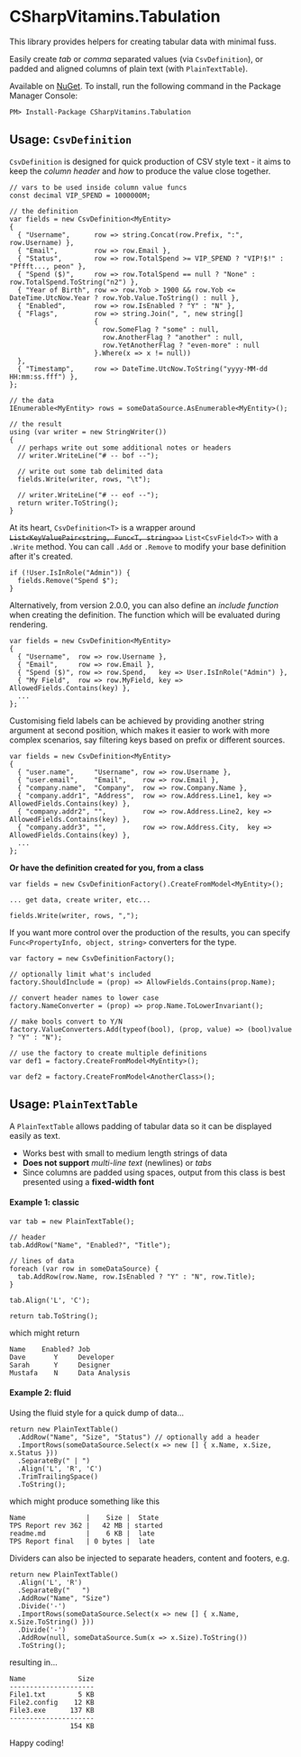 # CSharpVitamins.Tabulation

This library provides helpers for creating tabular data with minimal fuss.

Easily create *tab* or *comma* separated values (via `CsvDefinition`), or padded and aligned columns of plain text (with `PlainTextTable`).

Available on [NuGet](https://www.nuget.org/packages/csharpvitamins.tabulation/). To install, run the following command in the Package Manager Console:

    PM> Install-Package CSharpVitamins.Tabulation



## Usage: `CsvDefinition`

`CsvDefinition` is designed for quick production of CSV style text - it aims to keep the *column header* and *how* to produce the value close together.

    // vars to be used inside column value funcs
    const decimal VIP_SPEND = 1000000M;

    // the definition
    var fields = new CsvDefinition<MyEntity>
    {
      { "Username",      row => string.Concat(row.Prefix, ":", row.Username) },
      { "Email",         row => row.Email },
      { "Status",        row => row.TotalSpend >= VIP_SPEND ? "VIP!$!" : "Pffft..., peon" },
      { "Spend ($)",     row => row.TotalSpend == null ? "None" : row.TotalSpend.ToString("n2") },
      { "Year of Birth", row => row.Yob > 1900 && row.Yob <= DateTime.UtcNow.Year ? row.Yob.Value.ToString() : null },
      { "Enabled",       row => row.IsEnabled ? "Y" : "N" },
      { "Flags",         row => string.Join(", ", new string[]
                         {
                           row.SomeFlag ? "some" : null,
                           row.AnotherFlag ? "another" : null,
                           row.YetAnotherFlag ? "even-more" : null
                         }.Where(x => x != null))
      },
      { "Timestamp",     row => DateTime.UtcNow.ToString("yyyy-MM-dd HH:mm:ss.fff") },
    };

    // the data
    IEnumerable<MyEntity> rows = someDataSource.AsEnumerable<MyEntity>();

    // the result
    using (var writer = new StringWriter())
    {
      // perhaps write out some additional notes or headers
      // writer.WriteLine("# -- bof --");

      // write out some tab delimited data
      fields.Write(writer, rows, "\t");

      // writer.WriteLine("# -- eof --");
      return writer.ToString();
    }

At its heart, `CsvDefinition<T>` is a wrapper around ~~`List<KeyValuePair<string, Func<T, string>>>`~~ `List<CsvField<T>>` with a `.Write` method. You can call `.Add` or `.Remove` to modify your base definition after it's created.

    if (!User.IsInRole("Admin")) {
      fields.Remove("Spend $");
    }

Alternatively, from  version 2.0.0, you can also define an _include function_ when creating the definition. The function which will be evaluated during rendering.

    var fields = new CsvDefinition<MyEntity>
    {
      { "Username",  row => row.Username },
      { "Email",     row => row.Email },
      { "Spend ($)", row => row.Spend,   key => User.IsInRole("Admin") },
      { "My Field",  row => row.MyField, key => AllowedFields.Contains(key) },
      ...
    };

Customising field labels can be achieved by providing another string argument at second position, which makes it easier to work with more complex scenarios, say filtering keys based on prefix or different sources.

    var fields = new CsvDefinition<MyEntity>
    {
      { "user.name",     "Username", row => row.Username },
      { "user.email",    "Email",    row => row.Email },
      { "company.name",  "Company",  row => row.Company.Name },
      { "company.addr1", "Address",  row => row.Address.Line1, key => AllowedFields.Contains(key) },
      { "company.addr2", "",         row => row.Address.Line2, key => AllowedFields.Contains(key) },
      { "company.addr3", "",         row => row.Address.City,  key => AllowedFields.Contains(key) },
      ...
    };


**Or have the definition created for you, from a class**


    var fields = new CsvDefinitionFactory().CreateFromModel<MyEntity>();

    ... get data, create writer, etc...

    fields.Write(writer, rows, ",");

If you want more control over the production of the results, you can specify `Func<PropertyInfo, object, string>` converters for the type.

    var factory = new CsvDefinitionFactory();

    // optionally limit what's included
    factory.ShouldInclude = (prop) => AllowFields.Contains(prop.Name);

    // convert header names to lower case
    factory.NameConverter = (prop) => prop.Name.ToLowerInvariant();

    // make bools convert to Y/N
    factory.ValueConverters.Add(typeof(bool), (prop, value) => (bool)value ? "Y" : "N");

    // use the factory to create multiple definitions
    var def1 = factory.CreateFromModel<MyEntity>();

    var def2 = factory.CreateFromModel<AnotherClass>();



## Usage: `PlainTextTable`

A `PlainTextTable` allows padding of tabular data so it can be displayed easily as text.

 * Works best with small to medium length strings of data
 * __Does not support__ *multi-line text* (newlines) or *tabs*
 * Since columns are padded using spaces, output from this class is best presented using a **fixed-width font**


#### Example 1: classic

    var tab = new PlainTextTable();

    // header
    tab.AddRow("Name", "Enabled?", "Title");

    // lines of data
    foreach (var row in someDataSource) {
      tab.AddRow(row.Name, row.IsEnabled ? "Y" : "N", row.Title);
    }

    tab.Align('L', 'C');

    return tab.ToString();


which might return

    Name    Enabled? Job
    Dave       Y     Developer
    Sarah      Y     Designer
    Mustafa    N     Data Analysis


#### Example 2: fluid

Using the fluid style for a quick dump of data...

    return new PlainTextTable()
      .AddRow("Name", "Size", "Status") // optionally add a header
      .ImportRows(someDataSource.Select(x => new [] { x.Name, x.Size, x.Status }))
      .SeparateBy(" | ")
      .Align('L', 'R', 'C')
      .TrimTrailingSpace()
      .ToString();

which might produce something like this

    Name               |    Size |  State
    TPS Report rev 362 |   42 MB | started
    readme.md          |    6 KB |  late
    TPS Report final   | 0 bytes |  late


Dividers can also be injected to separate headers, content and footers, e.g.

    return new PlainTextTable()
      .Align('L', 'R')
      .SeparateBy("   ")
      .AddRow("Name", "Size")
      .Divide('-')
      .ImportRows(someDataSource.Select(x => new [] { x.Name, x.Size.ToString() }))
      .Divide('-')
      .AddRow(null, someDataSource.Sum(x => x.Size).ToString())
      .ToString();

resulting in...

    Name             Size
    ---------------------
    File1.txt        5 KB
    File2.config    12 KB
    File3.exe      137 KB
    ---------------------
                   154 KB


Happy coding!
